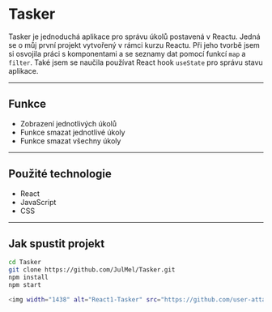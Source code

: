 # Tasker

Tasker je jednoduchá aplikace pro správu úkolů postavená v Reactu. Jedná se o můj první projekt vytvořený v rámci kurzu Reactu.
Při jeho tvorbě jsem si osvojila práci s komponentami a se seznamy dat pomocí funkcí `map` a `filter`. Také jsem se naučila používat React hook `useState` pro správu stavu aplikace.

---

## Funkce
- Zobrazení jednotlivých úkolů
- Funkce smazat jednotlivé úkoly
- Funkce smazat všechny úkoly

---

## Použité technologie
- React
- JavaScript
- CSS

---

## Jak spustit projekt

 ```bash
cd Tasker
git clone https://github.com/JulMel/Tasker.git
npm install
npm start

<img width="1438" alt="React1-Tasker" src="https://github.com/user-attachments/assets/42a5dd32-4a93-4a23-9074-7ed8ede6913c" />
